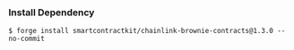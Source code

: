 ### Install Dependency

```shell
$ forge install smartcontractkit/chainlink-brownie-contracts@1.3.0 --no-commit

```
